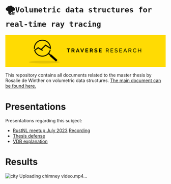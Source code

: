 🌪️`Volumetric data structures for real-time ray tracing`
========

[![Banner](banner.png)](https://traverseresearch.nl)

This repository contains all documents related to the master thesis by Rosalie de Winther on volumetric data structures. [The main document can be found here.](https://github.com/Traverse-Research/Volumetric-data-structures-for-real-time-ray-tracing/blob/main/build/main.pdf)

# Presentations

Presentations regarding this subject:
- [RustNL meetup July 2023](https://docs.google.com/presentation/d/1omiZssOb6WdBmR_eTFlkUH49Go6OAQynUozMFX9qZdM/edit?usp=sharing) [Recording](https://www.youtube.com/watch?v=wh4L__YBMwo)
- [Thesis defense](https://docs.google.com/presentation/d/1BdBASS-OKgQrQ5Ny7461wpkQ_anKHgR1C5cDJdFeK1A/edit?usp=sharing)
- [VDB explanation](https://docs.google.com/presentation/d/11vAhotcEECWvUXbR-TMMT9-y0jhT7pUyaHFOFtiqWLk/edit?usp=sharing)

# Results
![city](figures/city.png)
Uploading chimney video.mp4…
